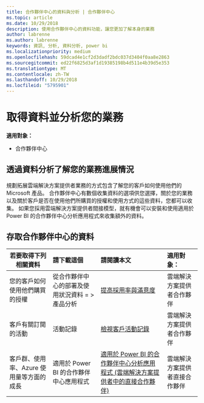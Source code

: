 ```yaml
---
title: 合作夥伴中心的資料與分析 | 合作夥伴中心
ms.topic: article
ms.date: 10/29/2018
description: 使用合作夥伴中心的資料功能，讓您更加了解本身的業務
author: labrenne
ms.author: labrenne
keywords: 資訊, 分析, 資料分析, power bi
ms.localizationpriority: medium
ms.openlocfilehash: 59dcad4e1cf2d3dadf2bdc037d3404f0aa8e2863
ms.sourcegitcommit: ed22f6825d3af1d19385198b4d511e4b39d5e353
ms.translationtype: MT
ms.contentlocale: zh-TW
ms.lasthandoff: 10/29/2018
ms.locfileid: "5795901"
---
```

# <a name="get-data-and-analyze-your-business"></a>取得資料並分析您的業務 

**適用對象：**

-  合作夥伴中心 

## <a name="understand-how-your-business-is-doing-through-data-analysis"></a>透過資料分析了解您的業務進展情況

規劃拓展雲端解決方案提供者業務的方式包含了解您的客戶如何使用他們的 Microsoft 產品。 合作夥伴中心有數個收集資料的選項供您選擇，關於您的業務以及關於客戶是否在使用他們所購買的授權和使用方式的這些資料，您都可以收集。 如果您採用雲端解決方案提供者間接模型，就有機會可以安裝和使用適用於 Power BI 的合作夥伴中心分析應用程式來收集額外的資料。

## <a name="access-data-in-partner-center"></a>存取合作夥伴中心的資料

|**若要取得下列相關資料**   |**請下載這個**   |**請閱讀本文**   | **適用對象：**    |
|---------------------|:-----------------------|:---------------|:--------------|
|您的客戶如何使用他們購買的授權   |從合作夥伴中心的部署及使用狀況資料 = > 產品分析   |[提高採用率與滿意度](increasing-adoption-and-satisfaction.md)|雲端解決方案提供者合作夥伴|
|客戶有關訂閱的活動   |活動記錄   |[檢視客戶活動記錄](activity-logs.md)|雲端解決方案提供者合作夥伴   |
|客戶群、使用率、Azure 使用量等方面的成長   |適用於 Power BI 的合作夥伴中心應用程式   |[適用於 Power BI 的合作夥伴中心分析應用程式 (雲端解決方案提供者中的直接合作夥伴)](power-bi-app-for-direct-partners.md)|雲端解決方案提供者直接合作夥伴|






